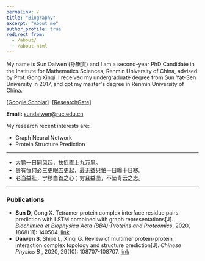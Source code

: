 ```yaml
---
permalink: /
title: "Biography"
excerpt: "About me"
author_profile: true
redirect_from: 
  - /about/
  - /about.html
---
```


My name is Sun Daiwen (孙黛雯) and I am a second-year PhD Candidate in the Institute for Mathematics Sciences, Renmin University of China, advised by Prof. Gong Xinqi. I received my undergraduate degree from Sun Yat-Sen University in 2017, and got my master's degree in Renmin University of China. 

\[[Google Scholar](https://scholar.google.com/citations?user=qIYH94UAAAAJ&hl=zh-CN)\]&nbsp;
\[[ResearchGate](https://www.researchgate.net/profile/Daiwen-Sun-2)\]&nbsp;

<B>Email:</B> <font color='blue'>sundaiwen@ruc.edu.cn</font>

My research recent interests are:
* Graph Neural Network
* Protein Structure Prediction

---
- 大鹏一日同风起，扶摇直上九万里。
- 贵有恒何必三更眠五更起，最无益只怕一日曝十日寒。
- 老当益壮，宁移白首之心；穷且益坚，不坠青云之志。

---

### Publications

* **Sun D**, Gong X. Tetramer protein complex interface residue pairs prediction with LSTM combined with graph representations[J]. <i>Biochimica et Biophysica Acta (BBA)-Proteins and Proteomics</i>, 2020, 1868(11): 140504. [link](https://www.sciencedirect.com/science/article/abs/pii/S1570963920301515)
* **Daiwen S**, Shijie L, Xinqi G. Review of multimer protein-protein interaction complex topology and structure prediction[J]. <i> Chinese Physics B </i>, 2020, 29(10): 108707-108707. [link](https://iopscience.iop.org/article/10.1088/1674-1056/abb659/meta)
